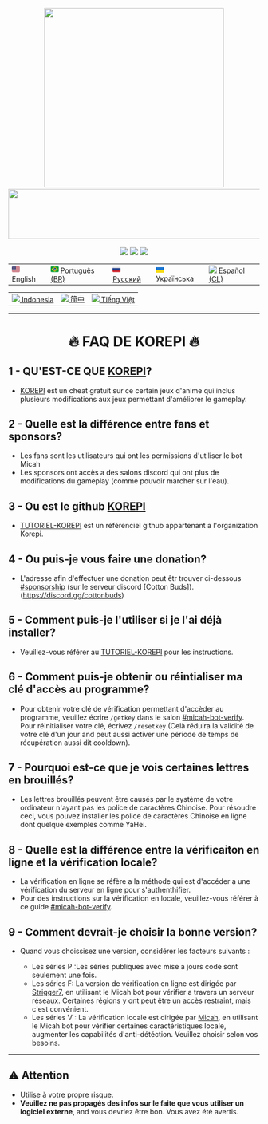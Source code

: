 <p align="center">
  <a href="#"><img width="360" height="360" src="https://media.discordapp.net/attachments/1033549666769449002/1107009612210765955/matches.png"></a>
  <a href="#"><img width="650" height="100" src="https://share.creavite.co/FBkHy3zbN4CgWCr0.gif"></a>
</p>

<p align="center">
	<a href="https://github.com/Korepi/keyauth-cpp-library/releases"><img src="https://img.shields.io/github/downloads/Korepi/keyauth-cpp-library/total.svg?style=for-the-badge&color=darkcyan"></a>
	<a href="https://github.com/Korepi/Korepi/graphs/contributors"><img src="https://img.shields.io/github/contributors/Korepi/Korepi?style=for-the-badge&color=darkcyan"></a>
	<a href="https://discord.gg/cottonbuds"><img src="https://img.shields.io/discord/440536354544156683?label=Discord&logo=discord&style=for-the-badge&color=darkviolet"></a>
</p>

<div align="center">
<table>
  <tr>
    <td valign="center"><img src="https://github.com/twitter/twemoji/blob/master/assets/svg/1f1fa-1f1f8.svg" width="16"/> English</td>
    <td valign="center"><a href="README_pt-br.md"><img src="https://github.com/twitter/twemoji/blob/master/assets/svg/1f1e7-1f1f7.svg" width="16"/> Português (BR)</td>
    <td valign="center"><a href="README_ru-ru.md"><img src="https://github.com/twitter/twemoji/blob/master/assets/svg/1f1f7-1f1fa.svg" width="16"/> Русский</a></td>
    <td valign="center"><a href="README_ua-ua.md"><img src="https://github.com/Andrew1397/Ukraine/blob/main/Flag_of_Ukraine.png" width="16"/> Українська</a></td>
    <td valign="center"><a href="README_es-cl.md"><img src="https://twemoji.maxcdn.com/v/13.0.0/svg/1f1e8-1f1f1.svg" width="16"/> Español (CL)</td>
      
  </tr>
</table>
</div>
<div align="center">
<table>
  <tr>
    <td valign="center"><a href="README_id-id.md"><img src="https://em-content.zobj.net/thumbs/120/twitter/351/flag-indonesia_1f1ee-1f1e9.png" width="16"/> Indonesia</td>
    <td valign="center"><a href="README_zh-cn.md"><img src="https://em-content.zobj.net/thumbs/120/twitter/351/flag-china_1f1e8-1f1f3.png" width="16"/> 简中</a></td> 
    <td valign="center"><a href="README_vi-vn.md"><img src="https://em-content.zobj.net/thumbs/120/twitter/351/flag-vietnam_1f1fb-1f1f3.png" width="16"/> Tiếng Việt </a></td>
  </tr>
</table>
</div>
	    
---
<div align="center">
  
# 🔥 FAQ DE KOREPI 🔥

</div>

## 1 - QU'EST-CE QUE [KOREPI](https://github.com/Korepi/Korepi)?

- [KOREPI](https://github.com/Korepi/Korepi) est un cheat gratuit sur ce certain jeux d'anime qui inclus plusieurs modifications aux jeux permettant d'améliorer le gameplay.
## 2 - Quelle est la différence entre fans et sponsors?

- Les fans sont les utilisateurs qui ont les permissions d'utiliser le bot Micah 
- Les sponsors ont accès a des salons discord qui ont plus de modifications du gameplay (comme pouvoir marcher sur l'eau).

## 3 - Ou est le github  [KOREPI](https://github.com/Korepi/Korepi)

- [TUTORIEL-KOREPI](https://github.com/Korepi/Korepi-Tutorial) est un référenciel github appartenant a l'organization Korepi.

## 4 - Ou puis-je vous faire une donation?

- L'adresse afin d'effectuer une donation peut êtr trouver ci-dessous ⁠[#sponsorship](https://discord.com/channels/1069057220802781265/1097565269985071205) (sur le serveur discord [Cotton Buds]).(https://discord.gg/cottonbuds)

## 5 - Comment puis-je l'utiliser si je l'ai déjà installer?

- Veuillez-vous référer au [TUTORIEL-KOREPI](https://github.com/Korepi/Korepi-Tutorial) pour les instructions.

## 6 - Comment puis-je obtenir ou réintialiser ma clé d'accès au programme?

- Pour obtenir votre clé de vérification permettant d'accèder au programme, veuillez écrire `/getkey` dans le salon ⁠[#micah-bot-verify](https://discord.com/channels/1069057220802781265/1109781322005741658). Pour réinitialiser votre clé, écrivez `/resetkey` (Celà réduira la validité de votre clé d'un jour and peut aussi activer une période de temps de récupération aussi dit cooldown).

## 7 - Pourquoi est-ce que je vois certaines lettres en brouillés?

- Les lettres brouillés peuvent être causés par le système de votre ordinateur n'ayant pas les police de caractères Chinoise. Pour résoudre ceci, vous pouvez installer les police de caractères Chinoise en ligne dont quelque exemples comme YaHei.

## 8 - Quelle est la différence entre la vérificaiton en ligne et la vérification locale?

- La vérification en ligne se réfère a la méthode qui est d'accéder a une vérification du serveur en ligne pour s'authenthifier.
- Pour des instructions sur la vérification en locale, veuillez-vous référer à ce guide [#micah-bot-verify](https://discord.com/channels/1069057220802781265/1109781322005741658).

## 9 - Comment devrait-je choisir la bonne version?

- Quand vous choissisez une version, considérer les facteurs suivants :

   + Les séries P :Les séries publiques avec mise a jours code sont seulement une fois.
   + Les séries F: La version de vérification en ligne est dirigée par  [Strigger7](https://github.com/Strigger7), en utilisant le Micah bot pour vérifier a travers un serveur réseaux. Certaines régions y ont peut être un accès restraint, mais c'est convénient.
   + Les séries V : La vérification locale est dirigée par [Micah](https://github.com/Micah123321), en utilisant le Micah bot pour vérifier certaines caractéristiques locale, augmenter les capabilités d'anti-détéction.
Veuillez choisir selon vos besoins.

---

## ⚠ Attention

- Utilise à votre propre risque.
- **Veuillez ne pas propagés des infos sur le faite que vous utiliser un logiciel externe**, and vous devriez être bon. Vous avez été avertis.
